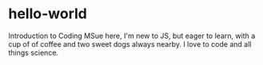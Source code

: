 # hello-world
Introduction to Coding
MSue here, I'm new to JS, but eager to learn, with a cup of of coffee and two sweet dogs always nearby. 
I love to code and all things science. 
